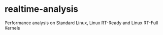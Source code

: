 # realtime-analysis
Performance analysis on Standard Linux, Linux RT-Ready and Linux RT-Full Kernels
